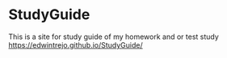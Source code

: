 # StudyGuide
This is a site for study guide of my homework and or test study
https://edwintrejo.github.io/StudyGuide/
